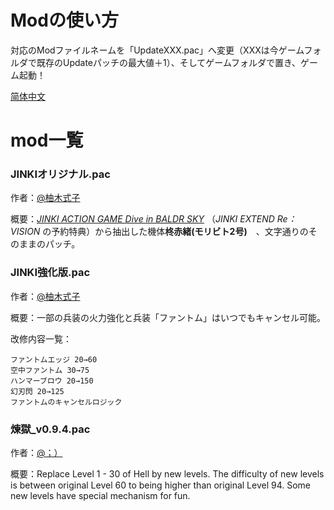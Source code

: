 # Modの使い方

対応のModファイルネームを「UpdateXXX.pac」へ変更（XXXは今ゲームフォルダで既存のUpdateパッチの最大値＋1）、そしてゲームフォルダで置き、ゲーム起動！


[简体中文](https://github.com/Karaik/DX_MOD_PAC/blob/main/README.md)


# mod一覧

### JINKIオリジナル.pac

作者：[@柚木式子](https://space.bilibili.com/1420258295)

概要：*[JINKI ACTION GAME Dive in BALDR SKY](https://www.amazon.co.jp/JINKI-ACTION-BALDR-%E3%83%90%E3%83%AB%E3%83%89%E3%82%B9%E3%82%AB%E3%82%A4-%E4%BA%88%E7%B4%84%E7%89%B9%E5%85%B8cd/dp/B00EAIA0IK)*  （*JINKI EXTEND Re：VISION* の予約特典）から抽出した機体**柊赤緒(モリビト2号)**　、文字通りのそのままのパッチ。

### JINKI強化版.pac

作者：[@柚木式子](https://space.bilibili.com/1420258295)

概要：一部の兵装の火力強化と兵装「ファントム」はいつでもキャンセル可能。

改修内容一覧：
```
ファントムエッジ 20→60
空中ファントム 30→75
ハンマーブロウ 20→150
幻刃閃 20→125
ファントムのキャンセルロジック
```
### 煉獄_v0.9.4.pac

作者：[@；）](https://github.com/semicolonclosingbracket)

概要：Replace Level 1 - 30 of Hell by new levels. The difficulty of new levels is between original Level 60 to being higher than original Level 94. Some new levels have special mechanism for fun.

